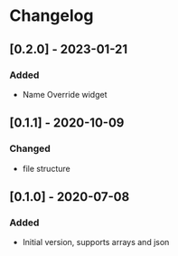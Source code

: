 # Changelog

## [0.2.0] - 2023-01-21

### Added
- Name Override widget

## [0.1.1] - 2020-10-09

### Changed
- file structure

## [0.1.0] - 2020-07-08

### Added
- Initial version, supports arrays and json
